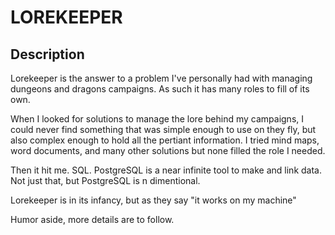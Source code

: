 # LOREKEEPER #

## Description

Lorekeeper is the answer to a problem I've personally had with managing dungeons and dragons campaigns. As such it has many roles to fill of its own.

When I looked for solutions to manage the lore behind my campaigns, I could never find something that was simple enough to use on they fly, but also complex enough to hold all the pertiant information. I tried mind maps, word documents, and many other solutions but none filled the role I needed.

Then it hit me. SQL. PostgreSQL is a near infinite tool to make and link data. Not just that, but PostgreSQL is n dimentional.

Lorekeeper is in its infancy, but as they say "it works on my machine"

Humor aside, more details are to follow.